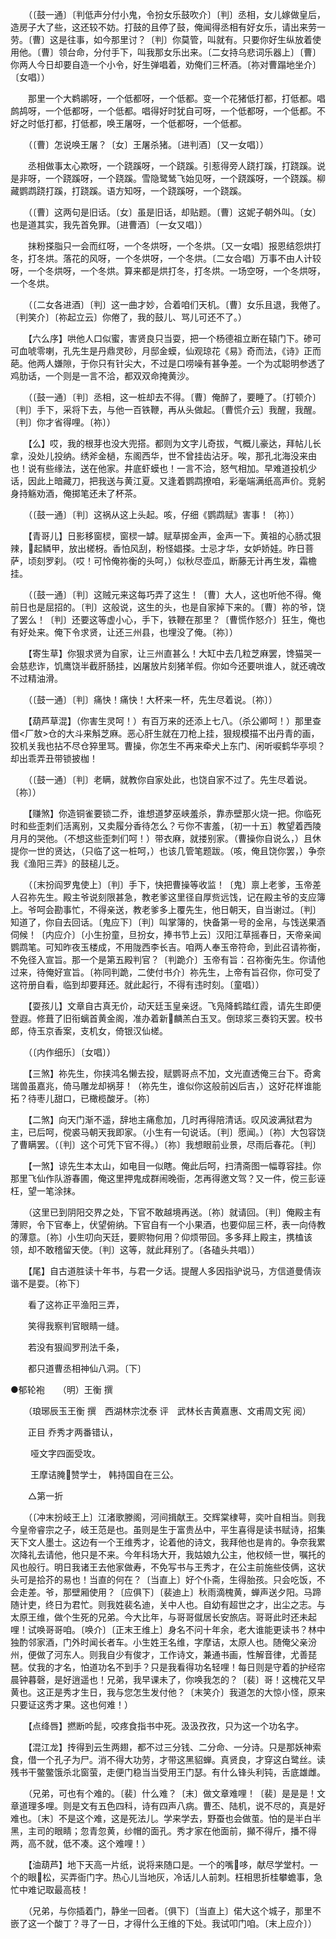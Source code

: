 <!-- { "loadSidebar": true } -->
　　（〔鼓一通〕〔判低声分付小鬼，令扮女乐鼓吹介〕〔判〕丞相，女儿嫁做皇后，造房子大了些，这还较不妨。打鼓的且停了鼓，俺闻得丞相有好女乐，请出来劳一劳。〔曹〕这是往事，如今那里讨？〔判〕你莫管，叫就有。只要你好生纵放着使用他。〔曹〕领台命，分付手下，叫我那女乐出来。〔二女持乌悲词乐器上〕〔曹〕你两人今日却要自造一个小令，好生弹唱着，劝俺们三杯酒。〔祢对曹蹋地坐介〕〔女唱〕） 

　　那里一个大鹈鹕呀，一个低都呀，一个低都。变一个花猪低打都，打低都。唱鹧鸪呀，一个低都呀，一个低都。唱得好时犹自可呀，一个低都呀，一个低都。不好之时低打都，打低都，唤王屠呀，一个低都呀，一个低都。 

　　（〔曹〕怎说唤王屠？〔女〕王屠杀猪。〔进判酒〕〔又一女唱〕） 

　　丞相做事太心欺呀，一个跷蹊呀，一个跷蹊。引惹得旁人跷打蹊，打跷蹊。说是非呀，一个跷蹊呀，一个跷蹊。雪隐鹭鸶飞始见呀，一个跷蹊呀，一个跷蹊。柳藏鹦鹉跷打蹊，打跷蹊。语方知呀，一个跷蹊呀，一个跷蹊。 

　　（〔曹〕这两句是旧话。〔女〕虽是旧话，却贴题。〔曹〕这妮子朝外叫。〔女〕也是道其实，我先首免罪。〔进曹酒〕〔一女又唱〕） 

　　抹粉搽脂只一会而红呀，一个冬烘呀，一个冬烘。〔又一女唱〕报恩结怨烘打冬，打冬烘。落花的风呀，一个冬烘呀，一个冬烘。〔二女合唱〕万事不由人计较呀，一个冬烘呀，一个冬烘。算来都是烘打冬，打冬烘。一场空呀，一个冬烘呀，一个冬烘。 

　　（〔二女各进酒〕〔判〕这一曲才妙，合着咱们天机。〔曹〕女乐且退，我倦了。〔判笑介〕〔祢起立云〕你倦了，我的鼓儿、骂儿可还不了。） 

　　【六么序】哄他人口似蜜，害贤良只当耍，把一个杨德祖立断在辕门下。碜可可血唬零喇，孔先生是丹鼎灵砂，月邸金蟆，仙观琼花《易》奇而法，《诗》正而葩。他两人嫌隙，于你只有针尖大，不过是口唠噪有甚争差。一个为忒聪明参透了鸡肋话，一个则是一言不洽，都双双命掩黄沙。 

　　（〔鼓一通〕〔判〕丞相，这一桩却去不得。〔曹〕俺醉了，要睡了。〔打顿介〕〔判〕手下，采将下去，与他一百铁鞭，再从头做起。〔曹慌介云〕我醒，我醒。〔判〕你才省得哩。〔祢〕） 

　　【么】哎，我的根芽也没大兜搭。都则为文字儿奇拔，气概儿豪达，拜帖儿长拿，没处儿投纳。绣斧金檛，东阁西华，世不曾挂齿沾牙。唉，那孔北海没来由也！说有些缘法，送在他家。井底虾蟆也！一言不洽，怒气相加。早难道投机少话，因此上暗藏刀，把我送与黄江夏。又逢着鹦鹉撩咱，彩毫端满纸高声价。竞躬身持觞劝酒，俺掷笔还未了杯茶。 

　　（〔鼓一通〕〔判〕这祸从这上头起。咳，仔细《鹦鹉赋》害事！〔祢〕） 

　　【青哥儿】日影移窗棂，窗棂一罅。赋草掷金声，金声一下。黄祖的心肠忒狠辣，起鳞甲，放出槎枒。香怕风刮，粉怪娼搽。士忌才华，女妒娇娃。昨日菩萨，顷刻罗刹。（哎！可怜俺祢衡的头呵，）似秋尽壶瓜，断藤无计再生发，霜檐挂。 

　　（〔鼓一通〕〔判〕这贼元来这每巧弄了这生！〔曹〕大人，这也听他不得。俺前日也是屈招的。〔判〕这般说，这生的头，也是自家掉下来的。〔曹〕祢的爷，饶了罢么！〔判〕还要这等虚小心，手下，铁鞭在那里？〔曹慌作怒介〕狂生，俺也有好处来。俺下令求贤，让还三州县，也埋没了俺。〔祢〕） 

　　【寄生草】你狠求贤为自家，让三州直甚么！大缸中去几粒芝麻罢，馋猫哭一会慈悲诈，饥鹰饶半截肝肠挂，凶屠放片刻猪羊假。你如今还要哄谁人，就还魂改不过精油滑。 

　　（〔鼓一通〕〔判〕痛快！痛快！大杯来一杯，先生尽着说。〔祢〕） 

　　【葫芦草混】（你害生灵呵！）有百万来的还添上七八。（杀公卿呵！）那里查借<厂敖>仓的大斗来斛芝麻。恶心肝生就在刀枪上挂，狠规模描不出丹青的画，狡机关我也拈不尽仓猝里骂。曹操，你怎生不再来牵犬上东门、闲听唳鹤华亭坝？却出乖弄丑带锁披枷！ 

　　（〔鼓一通〕〔判〕老瞒，就教你自家处此，也饶自家不过了。先生尽着说。〔祢〕） 

　　【赚煞】你造铜雀要锁二乔，谁想道梦巫峡羞杀，靠赤壁那火烧一把。你临死时和些歪刺们活离别，又卖履分香待怎么？亏你不害羞，〔初一十五〕教望着西陵月月的哭他。（不想这些歪刺们呵！）带衣麻，就搂别家。（曹操你自说么，）且休提你一世的贤达，（只临了这一桩呵，）也该几管笔题跋。（咳，俺且饶你罢，）争奈我《渔阳三弄》的鼓槌儿乏。 

　　（〔末扮阎罗鬼使上〕〔判〕手下，快把曹操等收监！〔鬼〕禀上老爹，玉帝差人召祢先生。殿主爷说刻限甚急，教老爹这里径自厚赀远饯，记在殿主爷的支应簿上。爷呵会勘事忙，不得亲送，教老爹多上覆先生，他日朝天，自当谢过。〔判〕知道了，你自去回话。〔鬼应下〕〔判〕叫掌簿的，快备第一号的金帛，与饯送果酒伺候！〔内应介〕〔小生扮童，旦扮女，捧书节上云〕汉阳江草摇春日，天帝亲闻鹦鹉笔。可知昨夜玉楼成，不用陇西李长吉。咱两人奉玉帝符命，到此召请祢衡，不免径入宣旨。那一个是第五殿判官？〔判跪介〕玉帝有旨：召祢衡先生。你请他过来，待俺好宣旨。〔祢同判跪，二使付书介〕祢先生，上帝有旨召你，你可受了这符册自看，临到却要拜还。就此起行，不得有违时刻。〔童唱〕） 

　　【耍孩儿】文章自古真无价，动天廷玉皇亲迓。飞凫降鹤踏红霞，请先生即便登遐。修葺了旧衔螭首黄金阁，准办着新麟羔白玉叉。倒琼浆三奏钧天罢。校书郎，侍玉京香案，支机女，倚银汉仙槎。 

　　（〔内作细乐〕〔女唱〕） 

　　【三煞】祢先生，你挟鸿名懒去投，赋鹦哥点不加，文光直透俺三台下。奇禽瑞兽虽嘉兆，倚马雕龙却祸芽！（祢先生，谁似你这般前凶后吉，）这好花样谁能拓？待枣儿甜口，已橄榄酸牙。〔祢〕 

　　【二煞】向天门渐不遥，辞地主痛愈加，几时再得陪清话。叹风波满狱君为主，已后呵，傥裘马朝天我即家。（小生有一句说话。〔判〕愿闻。）〔祢〕大包容饶了曹瞒罢。（〔判〕这个可凭下官不得。）〔祢〕我想眼前业景，尽雨后春花。〔判〕 

　　【一煞】谅先生本太山，如电目一似瞎。俺此后呵，扫清斋图一幅尊容挂。你那里飞仙作队游春圃，俺这里押鬼成群闹晚衙，怎再得邀文驾？又一件，傥三彭诬枉，望一笔涂抹。 

　　（这里已到阴阳交界之处，下官不敢越境再送。〔祢〕就请回。〔判〕俺殿主有薄赆，令下官奉上，伏望俯纳。下官自有一个小果酒，也要仰屈三杯，表一向侍教的薄意。〔祢〕小生叨向天廷，要赆物何用？仰烦带回。多多拜上殿主，携榼该领，却不敢稽留天使。〔判〕这等，就此拜别了。〔各磕头共唱〕） 

　　【尾】自古道胜读十年书，与君一夕话。提醒人多因指驴说马，方信道曼倩诙谐不是耍。〔祢下〕 

　　看了这祢正平渔阳三弄， 

　　笑得我察判官眼睛一缝。 

　　若没有狠阎罗刑法千条， 

　　都只道曹丞相神仙八洞。〔下〕

●郁轮袍　　（明）王衡 撰 

　　（琅琊辰玉王衡 撰　西湖林宗沈泰 评　武林长吉黄嘉惠、文甫周文宪 阅） 

　　正目  乔秀才两番错认， 

　　      哑文字四面受攻。 

　　      王摩诘腌赞学士，
韩持国自在三公。 

　　△第一折 

　　（〔冲末扮岐王上〕江渚歌滕阁，河间揖献王。交辉棠棣萼，奕叶自相当。则我今皇帝睿宗之子，岐王范是也。虽则是生于富贵丛中，平生喜得是读书赋诗，招集天下文人墨士。这边有一个王维秀才，论着他的诗文，我拜他也是肯的。争奈我累次降礼去请他，他只是不来。今年科场大开，我姑娘九公主，他权倾一世，嘱托的风也般行。明日我诸王去他家做寿，不免写书与王秀才，在公主前施些伎俩，这状头可是拾芥的易也！当直的何在？〔当直上〕好个仆斋，生得胎孩。只会吃饭，不会走差。爷，那壁厢使用？〔应俱下〕〔裴迪上〕秋雨滴槐黄，蝉声送夕阳。马蹄随计吏，终日为君忙。则我姓裴名迪，关中人也。自幼有超世之才，出尘之志。与太原王维，做个生死的兄弟。今大比年，与哥哥僦居长安旅店。哥哥此时还未起哩！试唤哥哥咱。〔唤介〕〔正末王维上〕身名不问十年余，老大谁能更读书？林中独酌邻家酒，门外时闻长者车。小生姓王名维，字摩诘，太原人也。随俺父亲汾州，便做了河东人。则我自少有俊才，工作诗文，兼通书画，性解音律，尤善琵琶。仗我的才名，怕道功名不到手？只是我看得功名轻哩！每日则是守着的护经帘晨钟暮磬，是好逍遥也！兄弟，我早课未了，你唤我怎的？〔裴〕哥！这槐花又早黄也。这正是秀才生日，我与您怎生发付他？〔末笑介〕我道怎的大惊小怪，原来只要证这秀才果。这也何难！） 

　　【点绛唇】撚断吟髭，咬疼食指书中死。汲汲孜孜，只为这一个功名字。 

　　【混江龙】抟得到云生两翅，都不过三分钱、二分命、一分诗。只是那妖神索食，借一个孔子为尸。消不得大功劳，才带这黑貂蝉。真贤良，才穿这白鹭丝。读残书干鳖鳖饿杀北窗萤，走便门稳当当受用王门瑟。有什么锋头利钝，舌底雄雌。 

　　（兄弟，可也有个难的。〔裴〕什么难？〔末〕做文章难哩！〔裴〕是是是！文章道理多哩。则是文有五色四科，诗有四声八病。曹丕、陆机，说不尽的，真是好难也。〔末〕不是这个难，这是死法儿。学来学去，野蚕也会做茧。怕的是半白半黑，主司的眼睛；忽青忽黄，纱帽的面孔。秀才家在他面前，攧不得斤，播不得两，高不就，低不凑。这个难哩！） 

　　【油葫芦】地下天高一片纸，说将来随口是。一个的嘴哆，献尽学堂村。一个的眼松，买弄衙门字。热心儿当地灰，冷话儿人前刺。枉相思折桂攀蟾事，急忙中难记取最高枝！ 

　　（兄弟，与你插着门，静坐一回者。〔俱下〕〔当直上〕偌大这个城子，那里不嵌了这一个酸丁？寻了一日，才得什么王维的下处。我试叩门咱。〔末上应介〕） 

